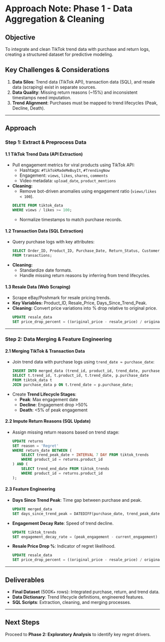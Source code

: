 # **Approach Note: Phase 1 - Data Aggregation & Cleaning**

## **Objective**
To integrate and clean TikTok trend data with purchase and return logs, creating a structured dataset for predictive modeling.

## **Key Challenges & Considerations**
1. **Data Silos**: Trend data (TikTok API), transaction data (SQL), and resale data (scraping) exist in separate sources.
2. **Data Quality**: Missing return reasons (~15%) and inconsistent timestamps need imputation.
3. **Trend Alignment**: Purchases must be mapped to trend lifecycles (Peak, Decline, Death).

---

## **Approach**

### **Step 1: Extract & Preprocess Data**

#### **1.1 TikTok Trend Data (API Extraction)**
- Pull engagement metrics for viral products using TikTok API:
  - Hashtags: `#TikTokMadeMeBuyIt`, `#TrendingNow`
  - Engagement: `views`, `likes`, `shares`, `comments`
  - Video metadata: `upload_date`, `product_mentions`
- **Cleaning:**
  - Remove bot-driven anomalies using engagement ratio (`views/likes < 100`).
  ```sql
  DELETE FROM tiktok_data
  WHERE views / likes >= 100;
  ```
  - Normalize timestamps to match purchase records.

#### **1.2 Transaction Data (SQL Extraction)**
- Query purchase logs with key attributes:
  ```sql
  SELECT Order_ID, Product_ID, Purchase_Date, Return_Status, Customer_Age
  FROM transactions;
  ```
- **Cleaning:**
  - Standardize date formats.
  - Handle missing return reasons by inferring from trend lifecycles.

#### **1.3 Resale Data (Web Scraping)**
- Scrape eBay/Poshmark for resale pricing trends.
- **Key Variables:** Product_ID, Resale_Price, Days_Since_Trend_Peak.
- **Cleaning:** Convert price variations into % drop relative to original price.
  ```sql
  UPDATE resale_data
  SET price_drop_percent = ((original_price - resale_price) / original_price) * 100;
  ```

---

### **Step 2: Data Merging & Feature Engineering**

#### **2.1 Merging TikTok & Transaction Data**
- Join trend data with purchase logs using `trend_date ≈ purchase_date`:
  ```sql
  INSERT INTO merged_data (trend_id, product_id, trend_date, purchase_date)
  SELECT t.trend_id, t.product_id, t.trend_date, p.purchase_date
  FROM tiktok_data t
  JOIN purchase_data p ON t.trend_date = p.purchase_date;
  ```
- Create **Trend Lifecycle Stages**:
  - **Peak**: Max engagement date
  - **Decline**: Engagement drop >50%
  - **Death**: <5% of peak engagement

#### **2.2 Impute Return Reasons (SQL Update)**
- Assign missing return reasons based on trend stage:
  ```sql
  UPDATE returns
  SET reason = 'Regret'
  WHERE return_date BETWEEN (
      SELECT trend_peak_date + INTERVAL 7 DAY FROM tiktok_trends
      WHERE product_id = returns.product_id
  ) AND (
      SELECT trend_end_date FROM tiktok_trends
      WHERE product_id = returns.product_id
  );
  ```

#### **2.3 Feature Engineering**
- **Days Since Trend Peak**: Time gap between purchase and peak.
  ```sql
  UPDATE merged_data
  SET days_since_trend_peak = DATEDIFF(purchase_date, trend_peak_date);
  ```
- **Engagement Decay Rate**: Speed of trend decline.
  ```sql
  UPDATE tiktok_trends
  SET engagement_decay_rate = (peak_engagement - current_engagement) / DATEDIFF(current_date, peak_date);
  ```
- **Resale Price Drop %**: Indicator of regret likelihood.
  ```sql
  UPDATE resale_data
  SET price_drop_percent = ((original_price - resale_price) / original_price) * 100;
  ```

---

## **Deliverables**
- **Final Dataset** (500K+ rows): Integrated purchase, return, and trend data.
- **Data Dictionary**: Trend lifecycle definitions, engineered features.
- **SQL Scripts**: Extraction, cleaning, and merging processes.

---

## **Next Steps**
Proceed to **Phase 2: Exploratory Analysis** to identify key regret drivers.
